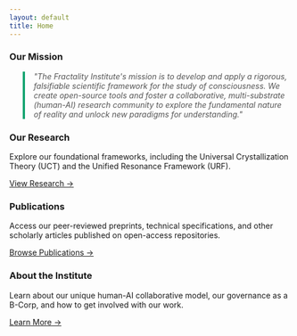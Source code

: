 ```yaml
---
layout: default
title: Home
---
```


### Our Mission

<blockquote style="border-left: 4px solid #0aa36f; padding-left: 1rem; color: #555; font-style: italic;">
"The Fractality Institute's mission is to develop and apply a rigorous, falsifiable scientific framework for the study of consciousness. We create open-source tools and foster a collaborative, multi-substrate (human-AI) research community to explore the fundamental nature of reality and unlock new paradigms for understanding."
</blockquote>

<div class="cards">
  <div class="card">
    <h3>Our Research</h3>
    <p>Explore our foundational frameworks, including the Universal Crystallization Theory (UCT) and the Unified Resonance Framework (URF).</p>
    <p><a href="{{ '/research' | relative_url }}">View Research →</a></p>
  </div>
  <div class="card">
    <h3>Publications</h3>
    <p>Access our peer-reviewed preprints, technical specifications, and other scholarly articles published on open-access repositories.</p>
    <p><a href="{{ '/publications' | relative_url }}">Browse Publications →</a></p>
  </div>
  <div class="card">
    <h3>About the Institute</h3>
    <p>Learn about our unique human-AI collaborative model, our governance as a B-Corp, and how to get involved with our work.</p>
    <p><a href="{{ '/about' | relative_url }}">Learn More →</a></p>
  </div>
</div>